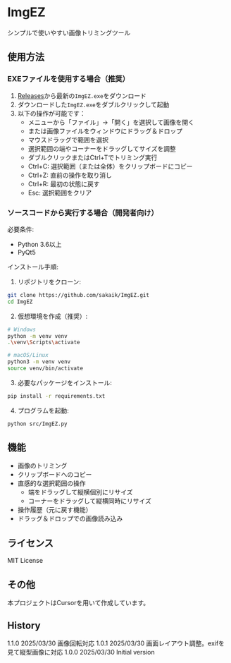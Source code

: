 # ImgEZ

シンプルで使いやすい画像トリミングツール

## 使用方法

### EXEファイルを使用する場合（推奨）

1. [Releases](https://github.com/sakaik/ImgEZ/releases)から最新の`ImgEZ.exe`をダウンロード
2. ダウンロードした`ImgEZ.exe`をダブルクリックして起動
3. 以下の操作が可能です：
   - メニューから「ファイル」→「開く」を選択して画像を開く
   - または画像ファイルをウィンドウにドラッグ＆ドロップ
   - マウスドラッグで範囲を選択
   - 選択範囲の端やコーナーをドラッグしてサイズを調整
   - ダブルクリックまたはCtrl+Tでトリミング実行
   - Ctrl+C: 選択範囲（または全体）をクリップボードにコピー
   - Ctrl+Z: 直前の操作を取り消し
   - Ctrl+R: 最初の状態に戻す
   - Esc: 選択範囲をクリア

### ソースコードから実行する場合（開発者向け）

必要条件:
- Python 3.6以上
- PyQt5

インストール手順:

1. リポジトリをクローン:
```bash
git clone https://github.com/sakaik/ImgEZ.git
cd ImgEZ
```

2. 仮想環境を作成（推奨）:
```bash
# Windows
python -m venv venv
.\venv\Scripts\activate

# macOS/Linux
python3 -m venv venv
source venv/bin/activate
```

3. 必要なパッケージをインストール:
```bash
pip install -r requirements.txt
```

4. プログラムを起動:
```bash
python src/ImgEZ.py
```

## 機能

- 画像のトリミング
- クリップボードへのコピー
- 直感的な選択範囲の操作
  - 端をドラッグして縦横個別にリサイズ
  - コーナーをドラッグして縦横同時にリサイズ
- 操作履歴（元に戻す機能）
- ドラッグ＆ドロップでの画像読み込み

## ライセンス

MIT License

## その他

本プロジェクトはCursorを用いて作成しています。


## History
1.1.0 2025/03/30 画像回転対応
1.0.1 2025/03/30 画面レイアウト調整。exifを見て縦型画像に対応
1.0.0 2025/03/30 Initial version